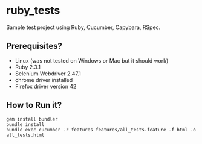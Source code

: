 # ruby_tests
Sample test project using Ruby, Cucumber, Capybara, RSpec.

## Prerequisites?
* Linux (was not tested on Windows or Mac but it should work)
* Ruby 2.3.1
* Selenium Webdriver 2.47.1
* chrome driver installed
* Firefox driver version 42

## How to Run it?
```
gem install bundler
bundle install
bundle exec cucumber -r features features/all_tests.feature -f html -o all_tests.html
```

